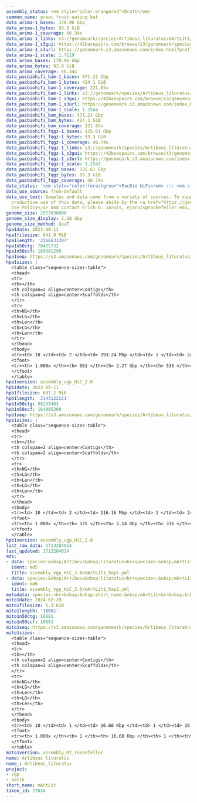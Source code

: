 ```yaml
---
assembly_status: <em style="color:orangered">Draft</em>
common_name: great fruit-eating bat
data_arima-1_bases: 170.96 Gbp
data_arima-1_bytes: 93.0 GiB
data_arima-1_coverage: 66.34x
data_arima-1_links: s3://genomeark/species/Artibeus_lituratus/mArtLit1/genomic_data/arima/<br>
data_arima-1_s3gui: https://42basepairs.com/browse/s3/genomeark/species/Artibeus_lituratus/mArtLit1/genomic_data/arima/
data_arima-1_s3url: https://genomeark.s3.amazonaws.com/index.html?prefix=species/Artibeus_lituratus/mArtLit1/genomic_data/arima/
data_arima-1_scale: 1.7119
data_arima_bases: 170.96 Gbp
data_arima_bytes: 93.0 GiB
data_arima_coverage: 66.34x
data_pacbiohifi_bam-1_bases: 571.21 Gbp
data_pacbiohifi_bam-1_bytes: 424.1 GiB
data_pacbiohifi_bam-1_coverage: 221.65x
data_pacbiohifi_bam-1_links: s3://genomeark/species/Artibeus_lituratus/mArtLit1/genomic_data/pacbio_hifi/<br>
data_pacbiohifi_bam-1_s3gui: https://42basepairs.com/browse/s3/genomeark/species/Artibeus_lituratus/mArtLit1/genomic_data/pacbio_hifi/
data_pacbiohifi_bam-1_s3url: https://genomeark.s3.amazonaws.com/index.html?prefix=species/Artibeus_lituratus/mArtLit1/genomic_data/pacbio_hifi/
data_pacbiohifi_bam-1_scale: 1.2544
data_pacbiohifi_bam_bases: 571.21 Gbp
data_pacbiohifi_bam_bytes: 424.1 GiB
data_pacbiohifi_bam_coverage: 221.65x
data_pacbiohifi_fqgz-1_bases: 125.61 Gbp
data_pacbiohifi_fqgz-1_bytes: 93.3 GiB
data_pacbiohifi_fqgz-1_coverage: 48.74x
data_pacbiohifi_fqgz-1_links: s3://genomeark/species/Artibeus_lituratus/mArtLit1/genomic_data/pacbio_hifi/<br>
data_pacbiohifi_fqgz-1_s3gui: https://42basepairs.com/browse/s3/genomeark/species/Artibeus_lituratus/mArtLit1/genomic_data/pacbio_hifi/
data_pacbiohifi_fqgz-1_s3url: https://genomeark.s3.amazonaws.com/index.html?prefix=species/Artibeus_lituratus/mArtLit1/genomic_data/pacbio_hifi/
data_pacbiohifi_fqgz-1_scale: 1.2542
data_pacbiohifi_fqgz_bases: 125.61 Gbp
data_pacbiohifi_fqgz_bytes: 93.3 GiB
data_pacbiohifi_fqgz_coverage: 48.74x
data_status: '<em style="color:forestgreen">PacBio HiFi</em> ::: <em style="color:forestgreen">Arima</em>'
data_use_source: from-default
data_use_text: Samples and data come from a variety of sources. To support fair and
  productive use of this data, please abide by the <a href="https://genome10k.soe.ucsc.edu/data-use-policies/">Data
  Use Policy</a> and contact Erich D. Jarvis, ejarvis@rockefeller.edu, with any questions.
genome_size: 2577030000
genome_size_display: 2.58 Gbp
genome_size_method: GoaT
hpa1date: 2023-09-11
hpa1filesize: 641.9 MiB
hpa1length: '2266631287'
hpa1n50ctg: 70475732
hpa1n50scf: 160301290
hpa1seq: https://s3.amazonaws.com/genomeark/species/Artibeus_lituratus/mArtLit1/assembly_vgp_HiC_2.0/mArtLit1.HiC.hap1.20230911.fasta.gz
hpa1sizes: |
  <table class="sequence-sizes-table">
  <thead>
  <tr>
  <th></th>
  <th colspan=2 align=center>Contigs</th>
  <th colspan=2 align=center>Scaffolds</th>
  </tr>
  <tr>
  <th>NG</th>
  <th>LG</th>
  <th>Len</th>
  <th>LG</th>
  <th>Len</th>
  </tr>
  </thead>
  <tbody>
  <tr><td> 10 </td><td> 2 </td><td> 193.24 Mbp </td><td> 1 </td><td> 244.26 Mbp </td></tr><tr><td> 20 </td><td> 3 </td><td> 180.62 Mbp </td><td> 2 </td><td> 216.81 Mbp </td></tr><tr><td> 30 </td><td> 4 </td><td> 122.86 Mbp </td><td> 4 </td><td> 180.62 Mbp </td></tr><tr><td> 40 </td><td> 6 </td><td> 101.11 Mbp </td><td> 5 </td><td> 177.55 Mbp </td></tr><tr style="background-color:#cccccc;"><td> 50 </td><td> 9 </td><td style="background-color:#88ff88;"> 70.48 Mbp </td><td> 6 </td><td style="background-color:#88ff88;"> 160.30 Mbp </td></tr><tr><td> 60 </td><td> 12 </td><td> 60.70 Mbp </td><td> 8 </td><td> 146.37 Mbp </td></tr><tr><td> 70 </td><td> 16 </td><td> 52.15 Mbp </td><td> 9 </td><td> 129.79 Mbp </td></tr><tr><td> 80 </td><td> 21 </td><td> 39.55 Mbp </td><td> 11 </td><td> 110.56 Mbp </td></tr><tr><td> 90 </td><td> 28 </td><td> 22.54 Mbp </td><td> 14 </td><td> 60.57 Mbp </td></tr><tr><td> 100 </td><td> 561 </td><td> 10.28 Kbp </td><td> 535 </td><td> 10.28 Kbp </td></tr></tbody>
  <tfoot>
  <tr><th> 1.000x </th><th> 561 </th><th> 2.27 Gbp </th><th> 535 </th><th> 2.27 Gbp </th></tr>
  </tfoot>
  </table>
hpa1version: assembly_vgp_HiC_2.0
hpb1date: 2023-09-11
hpb1filesize: 607.2 MiB
hpb1length: '2143122221'
hpb1n50ctg: 58233483
hpb1n50scf: 164085209
hpb1seq: https://s3.amazonaws.com/genomeark/species/Artibeus_lituratus/mArtLit1/assembly_vgp_HiC_2.0/mArtLit1.HiC.hap2.20230911.fasta.gz
hpb1sizes: |
  <table class="sequence-sizes-table">
  <thead>
  <tr>
  <th></th>
  <th colspan=2 align=center>Contigs</th>
  <th colspan=2 align=center>Scaffolds</th>
  </tr>
  <tr>
  <th>NG</th>
  <th>LG</th>
  <th>Len</th>
  <th>LG</th>
  <th>Len</th>
  </tr>
  </thead>
  <tbody>
  <tr><td> 10 </td><td> 2 </td><td> 116.16 Mbp </td><td> 1 </td><td> 245.58 Mbp </td></tr><tr><td> 20 </td><td> 4 </td><td> 98.51 Mbp </td><td> 2 </td><td> 215.52 Mbp </td></tr><tr><td> 30 </td><td> 7 </td><td> 72.71 Mbp </td><td> 3 </td><td> 194.47 Mbp </td></tr><tr><td> 40 </td><td> 10 </td><td> 62.55 Mbp </td><td> 5 </td><td> 179.08 Mbp </td></tr><tr style="background-color:#cccccc;"><td> 50 </td><td> 13 </td><td style="background-color:#88ff88;"> 58.23 Mbp </td><td> 6 </td><td style="background-color:#88ff88;"> 164.09 Mbp </td></tr><tr><td> 60 </td><td> 17 </td><td> 52.29 Mbp </td><td> 7 </td><td> 152.73 Mbp </td></tr><tr><td> 70 </td><td> 22 </td><td> 40.72 Mbp </td><td> 9 </td><td> 130.58 Mbp </td></tr><tr><td> 80 </td><td> 28 </td><td> 31.05 Mbp </td><td> 10 </td><td> 117.95 Mbp </td></tr><tr><td> 90 </td><td> 37 </td><td> 19.40 Mbp </td><td> 12 </td><td> 98.44 Mbp </td></tr><tr><td> 100 </td><td> 375 </td><td> 8.62 Kbp </td><td> 336 </td><td> 8.62 Kbp </td></tr></tbody>
  <tfoot>
  <tr><th> 1.000x </th><th> 375 </th><th> 2.14 Gbp </th><th> 336 </th><th> 2.14 Gbp </th></tr>
  </tfoot>
  </table>
hpb1version: assembly_vgp_HiC_2.0
last_raw_data: 1713204014
last_updated: 1713204014
mds:
- data: species:&nbsp;Artibeus&nbsp;lituratus<br>specimen:&nbsp;mArtLit1<br>projects:&nbsp;<br>&nbsp;&nbsp;-&nbsp;vgp<br>assembled_by_group:&nbsp;Rockefeller<br>data_location:&nbsp;S3<br>release_to:&nbsp;S3<br>haplotype_to_curate:&nbsp;hap1<br>hap1:&nbsp;s3://genomeark/species/Artibeus_lituratus/mArtLit1/assembly_vgp_HiC_2.0/mArtLit1.HiC.hap1.20230911.fasta.gz<br>hap2:&nbsp;s3://genomeark/species/Artibeus_lituratus/mArtLit1/assembly_vgp_HiC_2.0/mArtLit1.HiC.hap2.20230911.fasta.gz<br>pretext_hap1:&nbsp;s3://genomeark/species/Artibeus_lituratus/mArtLit1/assembly_vgp_HiC_2.0/evaluation/hap1/pretext/mArtLit1_hap1_s2.pretext<br>pretext_hap2:&nbsp;s3://genomeark/species/Artibeus_lituratus/mArtLit1/assembly_vgp_HiC_2.0/evaluation/hap2/pretext/mArtLit1_hap2_s2.pretext<br>kmer_spectra_img:&nbsp;s3://genomeark/species/Artibeus_lituratus/mArtLit1/assembly_vgp_HiC_2.0/evaluation/merqury/mArtLit1_png/<br>pacbio_read_dir:&nbsp;s3://genomeark/species/Artibeus_lituratus/mArtLit1/genomic_data/pacbio_hifi/<br>pacbio_read_type:&nbsp;hifi<br>hic_read_dir:&nbsp;s3://genomeark/species/Artibeus_lituratus/mArtLit1/genomic_data/arima/<br>mito:&nbsp;s3://genomeark/species/Artibeus_lituratus/mArtLit1/assembly_MT_rockefeller/mArtLit1.MT.20240228.fasta.gz<br>pipeline:&nbsp;<br>&nbsp;&nbsp;-&nbsp;hifiasm&nbsp;(0.16.1+galaxy4)<br>&nbsp;&nbsp;-&nbsp;yahs&nbsp;(1.2a.2+galaxy0)<br>notes:&nbsp;This&nbsp;was&nbsp;a&nbsp;Hifiasm-HiC&nbsp;assembly&nbsp;of&nbsp;mArtLit1,&nbsp;resulting&nbsp;in&nbsp;two&nbsp;complete&nbsp;haplotypes.&nbsp;HiC&nbsp;scaffolding&nbsp;was&nbsp;performed&nbsp;with&nbsp;YaHS.&nbsp;&nbsp;The&nbsp;HiC&nbsp;prep&nbsp;kit&nbsp;used&nbsp;was&nbsp;Swift-IDT.&nbsp;<br>
  ident: md5
  title: assembly_vgp_HiC_2.0/mArtLit1_hap1.yml
- data: species:&nbsp;Artibeus&nbsp;lituratus<br>specimen:&nbsp;mArtLit1<br>projects:&nbsp;<br>&nbsp;&nbsp;-&nbsp;vgp<br>assembled_by_group:&nbsp;Rockefeller<br>data_location:&nbsp;S3<br>release_to:&nbsp;S3<br>haplotype_to_curate:&nbsp;hap2<br>hap1:&nbsp;s3://genomeark/species/Artibeus_lituratus/mArtLit1/assembly_vgp_HiC_2.0/mArtLit1.HiC.hap1.20230911.fasta.gz<br>hap2:&nbsp;s3://genomeark/species/Artibeus_lituratus/mArtLit1/assembly_vgp_HiC_2.0/mArtLit1.HiC.hap2.20230911.fasta.gz<br>pretext_hap1:&nbsp;s3://genomeark/species/Artibeus_lituratus/mArtLit1/assembly_vgp_HiC_2.0/evaluation/hap1/pretext/mArtLit1_hap1_s2.pretext<br>pretext_hap2:&nbsp;s3://genomeark/species/Artibeus_lituratus/mArtLit1/assembly_vgp_HiC_2.0/evaluation/hap2/pretext/mArtLit1_hap2_s2.pretext<br>kmer_spectra_img:&nbsp;s3://genomeark/species/Artibeus_lituratus/mArtLit1/assembly_vgp_HiC_2.0/evaluation/merqury/mArtLit1_png/<br>pacbio_read_dir:&nbsp;s3://genomeark/species/Artibeus_lituratus/mArtLit1/genomic_data/pacbio_hifi/<br>pacbio_read_type:&nbsp;hifi<br>hic_read_dir:&nbsp;s3://genomeark/species/Artibeus_lituratus/mArtLit1/genomic_data/arima/<br>mito:&nbsp;s3://genomeark/species/Artibeus_lituratus/mArtLit1/assembly_MT_rockefeller/mArtLit1.MT.20240228.fasta.gz<br>pipeline:&nbsp;<br>&nbsp;&nbsp;-&nbsp;hifiasm&nbsp;(0.16.1+galaxy4)<br>&nbsp;&nbsp;-&nbsp;yahs&nbsp;(1.2a.2+galaxy0)<br>notes:&nbsp;This&nbsp;was&nbsp;a&nbsp;Hifiasm-HiC&nbsp;assembly&nbsp;of&nbsp;mArtLit1,&nbsp;resulting&nbsp;in&nbsp;two&nbsp;complete&nbsp;haplotypes.&nbsp;HiC&nbsp;scaffolding&nbsp;was&nbsp;performed&nbsp;with&nbsp;YaHS.&nbsp;&nbsp;The&nbsp;HiC&nbsp;prep&nbsp;kit&nbsp;used&nbsp;was&nbsp;Swift-IDT.&nbsp;<br>
  ident: md6
  title: assembly_vgp_HiC_2.0/mArtLit1_hap2.yml
metadata: species:<br>&nbsp;&nbsp;short_name:&nbsp;mArtLit<br>&nbsp;&nbsp;name:&nbsp;Artibeus&nbsp;lituratus<br>&nbsp;&nbsp;taxon_id:&nbsp;27634<br>&nbsp;&nbsp;common_name:&nbsp;great&nbsp;fruit-eating&nbsp;bat<br>&nbsp;&nbsp;order:<br>&nbsp;&nbsp;&nbsp;&nbsp;name:&nbsp;Chiroptera<br>&nbsp;&nbsp;family:<br>&nbsp;&nbsp;&nbsp;&nbsp;name:&nbsp;Phyllostomidae<br>&nbsp;&nbsp;individuals:<br>&nbsp;&nbsp;&nbsp;&nbsp;-&nbsp;short_name:&nbsp;mArtLit1<br>&nbsp;&nbsp;genome_size:&nbsp;2577030000<br>&nbsp;&nbsp;genome_size_method:&nbsp;GoaT<br>&nbsp;&nbsp;project:&nbsp;[&nbsp;vgp&nbsp;,&nbsp;bat1k&nbsp;]<br>
mito1date: 2024-02-28
mito1filesize: 5.3 KiB
mito1length: '16681'
mito1n50ctg: 16681
mito1n50scf: 16681
mito1seq: https://s3.amazonaws.com/genomeark/species/Artibeus_lituratus/mArtLit1/assembly_MT_rockefeller/mArtLit1.MT.20240228.fasta.gz
mito1sizes: |
  <table class="sequence-sizes-table">
  <thead>
  <tr>
  <th></th>
  <th colspan=2 align=center>Contigs</th>
  <th colspan=2 align=center>Scaffolds</th>
  </tr>
  <tr>
  <th>NG</th>
  <th>LG</th>
  <th>Len</th>
  <th>LG</th>
  <th>Len</th>
  </tr>
  </thead>
  <tbody>
  <tr><td> 10 </td><td> 1 </td><td> 16.68 Kbp </td><td> 1 </td><td> 16.68 Kbp </td></tr><tr><td> 20 </td><td> 1 </td><td> 16.68 Kbp </td><td> 1 </td><td> 16.68 Kbp </td></tr><tr><td> 30 </td><td> 1 </td><td> 16.68 Kbp </td><td> 1 </td><td> 16.68 Kbp </td></tr><tr><td> 40 </td><td> 1 </td><td> 16.68 Kbp </td><td> 1 </td><td> 16.68 Kbp </td></tr><tr style="background-color:#cccccc;"><td> 50 </td><td> 1 </td><td style="background-color:#ff8888;"> 16.68 Kbp </td><td> 1 </td><td style="background-color:#ff8888;"> 16.68 Kbp </td></tr><tr><td> 60 </td><td> 1 </td><td> 16.68 Kbp </td><td> 1 </td><td> 16.68 Kbp </td></tr><tr><td> 70 </td><td> 1 </td><td> 16.68 Kbp </td><td> 1 </td><td> 16.68 Kbp </td></tr><tr><td> 80 </td><td> 1 </td><td> 16.68 Kbp </td><td> 1 </td><td> 16.68 Kbp </td></tr><tr><td> 90 </td><td> 1 </td><td> 16.68 Kbp </td><td> 1 </td><td> 16.68 Kbp </td></tr><tr><td> 100 </td><td> 1 </td><td> 16.68 Kbp </td><td> 1 </td><td> 16.68 Kbp </td></tr></tbody>
  <tfoot>
  <tr><th> 1.000x </th><th> 1 </th><th> 16.68 Kbp </th><th> 1 </th><th> 16.68 Kbp </th></tr>
  </tfoot>
  </table>
mito1version: assembly_MT_rockefeller
name: Artibeus lituratus
name_: Artibeus_lituratus
project:
- vgp
- bat1k
short_name: mArtLit
taxon_id: 27634
---
```

